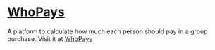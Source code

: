 # [WhoPays](https://miguel-martinr.github.io/WhoPays/)
A platform to calculate how much each person should pay in a group purchase. Visit it at [WhoPays](https://miguel-martinr.github.io/WhoPays/)

